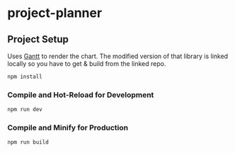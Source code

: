 # project-planner

## Project Setup

Uses [Gantt](https://github.com/Icecube50/gantt_project_planning) to render the chart. The modified version of that library is linked locally so you have to get & build from the linked repo.

```sh
npm install
```

### Compile and Hot-Reload for Development

```sh
npm run dev
```

### Compile and Minify for Production

```sh
npm run build
```
